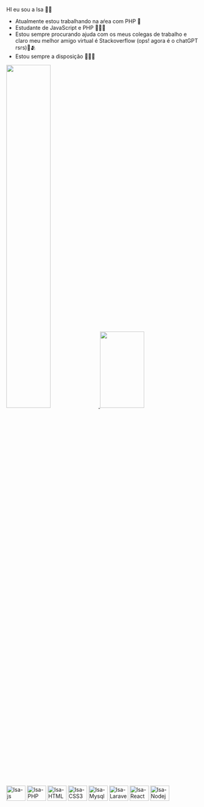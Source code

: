 HI  eu sou a  Isa ✌🏻

- Atualmente estou trabalhando na aŕea com PHP 🥳
- Estudante de JavaScript e PHP 🫶🏻🤯
- Estou sempre procurando ajuda com os meus colegas de trabalho e claro meu melhor amigo virtual é Stackoverflow (ops! agora é o chatGPT rsrs)🤩🫂
- Estou sempre a disposição 🫡💪🏻

<div>
    <a href="https://github.com/IsabellaC4V3">
    <img width="48%"  src="https://github-readme-stats.vercel.app/api?username=IsabellaC4V3&show_icons=true&theme=panda&include_all_commits=true&count_private=true"/>
    <img width="48%" height="200em" src="https://github-readme-stats.vercel.app/api/top-langs/?username=IsabellaC4V3&layout=compact&langs_count=16&theme=panda"/>
    </a>
</div>

<br>

<div>
    <img aligne="center" alt="Isa-js" height="40" width="50" src="https://cdn.jsdelivr.net/gh/devicons/devicon/icons/javascript/javascript-original.svg">
    <img aligne="center" alt="Isa-PHP" height="40" width="50" src="https://cdn.jsdelivr.net/gh/devicons/devicon/icons/php/php-original.svg">
    <img aligne="center" alt="Isa-HTML" height="40" width="50" src="https://cdn.jsdelivr.net/gh/devicons/devicon/icons/html5/html5-original.svg">
    <img aligne="center" alt="Isa-CSS3" height="40" width="50" src="https://cdn.jsdelivr.net/gh/devicons/devicon/icons/css3/css3-original.svg">
    <img aligne="center" alt="Isa-Mysql" height="40" width="50" src="https://cdn.jsdelivr.net/gh/devicons/devicon/icons/mysql/mysql-original.svg">
    <img aligne="center" alt="Isa-Laravel" height="40" width="50" src="https://cdn.jsdelivr.net/gh/devicons/devicon/icons/laravel/laravel-plain.svg">
    <img aligne="center" alt="Isa-React" height="40" width="50" src="https://cdn.jsdelivr.net/gh/devicons/devicon/icons/react/react-original.svg">
    <img aligne="center" alt="Isa-Nodejs" height="40" width="50" src="https://cdn.jsdelivr.net/gh/devicons/devicon/icons/nodejs/nodejs-plain.svg">
</div>




